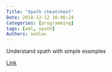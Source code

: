 ```yaml
---
Title: "Xpath cheatsheet"
Date: 2018-12-12 16:46:24
Categories: [programming]
tags: [xml, xpath]
Authors: sedlav
---
```


Understand xpath with simple examples

[Link](https://devhints.io/xpath)
